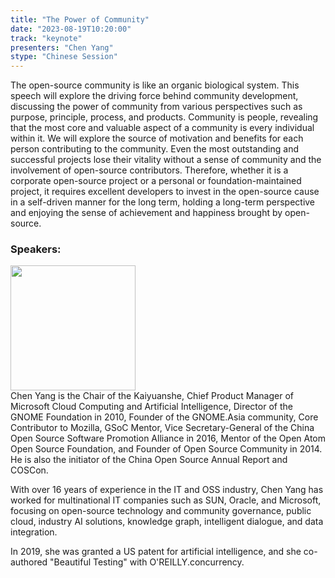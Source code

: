 ```yaml
---
title: "The Power of Community"
date: "2023-08-19T10:20:00" 
track: "keynote"
presenters: "Chen Yang"
stype: "Chinese Session"
---
```

The open-source community is like an organic biological system. This speech will explore the driving force behind community development, discussing the power of community from various perspectives such as purpose, principle, process, and products. Community is people, revealing that the most core and valuable aspect of a community is every individual within it. We will explore the source of motivation and benefits for each person contributing to the community. Even the most outstanding and successful projects lose their vitality without a sense of community and the involvement of open-source contributors. Therefore, whether it is a corporate open-source project or a personal or foundation-maintained project, it requires excellent developers to invest in the open-source cause in a self-driven manner for the long term, holding a long-term perspective and enjoying the sense of achievement and happiness brought by open-source.
 ### Speakers: 
 <img src="https://img.bagevent.com/resource/20230725/0720266531016.jpg" width="200" /><br>Chen Yang is the Chair of the Kaiyuanshe, Chief Product Manager of Microsoft Cloud Computing and Artificial Intelligence, Director of the GNOME Foundation in 2010, Founder of the GNOME.Asia community, Core Contributor to Mozilla, GSoC Mentor, Vice Secretary-General of the China Open Source Software Promotion Alliance in 2016, Mentor of the Open Atom Open Source Foundation, and Founder of Open Source Community in 2014. He is also the initiator of the China Open Source Annual Report and COSCon.

With over 16 years of experience in the IT and OSS industry, Chen Yang has worked for multinational IT companies such as SUN, Oracle, and Microsoft, focusing on open-source technology and community governance, public cloud, industry AI solutions, knowledge graph, intelligent dialogue, and data integration.

In 2019, she was granted a US patent for artificial intelligence, and she co-authored "Beautiful Testing" with O'REILLY.concurrency.
 <br><br>